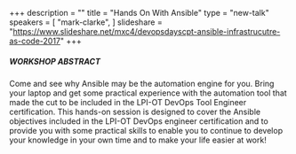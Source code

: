 +++
description = ""
title = "Hands On With Ansible"
type = "new-talk"
speakers = [
        "mark-clarke",
]
slideshare = "https://www.slideshare.net/mxc4/devopsdayscpt-ansible-infrastrucutre-as-code-2017"
+++
##### WORKSHOP ABSTRACT

Come and see why Ansible may be the automation engine for you. Bring your laptop and get some practical experience with the automation tool that made the cut to be included in the LPI-OT DevOps Tool Engineer certification. This hands-on session is designed to cover the Ansible objectives  included in the  LPI-OT DevOps engineer certification and to provide you with some practical skills to enable you to continue to develop your knowledge in your own time and to make your life easier at work!